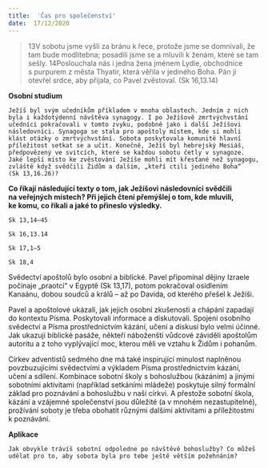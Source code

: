 ```yaml
---
title:  'Čas pro společenství'
date:  17/12/2020
---
```


> <p></p>
> 13V sobotu jsme vyšli za bránu k řece, protože jsme se domnívali, že tam bude modlitebna; posadili jsme se a mluvili k ženám, které se tam sešly. 14Poslouchala nás i jedna žena jménem Lydie, obchodnice s purpurem z města Thyatir, která věřila v jediného Boha. Pán jí otevřel srdce, aby přijala, co Pavel zvěstoval. (Sk 16,13.14)

**Osobní studium**

`Ježíš byl svým učedníkům příkladem v mnoha oblastech. Jedním z nich byla i kaž­dotýdenní návštěva synagogy. I po Ježíšově zmrtvýchvstání učedníci pokračovali v tomto zvyku, podobně jako i další Ježíšovi následovníci. Synagoga se stala pro apoštoly místem, kde si mohli klást otázky o zmrtvýchvstání. Sobota poskytovala komunitě hlavní příležitost setkat se a učit. Konečně, Ježíš byl hebrejský Mesiáš, předpovězený ve svitcích, které se každou sobotu četly v synagoze. Jaké lepší místo ke zvěstování Ježíše mohli mít křesťané než synagogu, zvláště když svědčili Židům a dalším, „kteří ctili jediného Boha“ (Sk 13,16.26)?`

**Co říkají následující texty o tom, jak Ježíšovi následovníci svědčili na veřejných místech? Při jejich čtení přemýšlej o tom, kde mluvili, ke komu, co říkali a jaké to přineslo výsledky.**

`Sk 13,14–45`

`Sk 16,13.14`

`Sk 17,1–5`

`Sk 18,4`

Svědectví apoštolů bylo osobní a biblické. Pavel připomínal dějiny Izraele počínaje „praotci“ v Egyptě (Sk 13,17), potom pokračoval osídlením Kanaánu, dobou soudců a králů – až po Davida, od kterého přešel k Ježíši.

Pavel a apoštolové ukázali, jak jejich osobní zkušenosti a chápání zapadají do kontextu Písma. Poskytovali informace a diskutovali. Spojení osobního svědectví a Písma prostřednictvím kázání, učení a diskusí bylo velmi účinné. Jak ukazují biblické pasáže, někteří náboženští vůdcové záviděli apoštolům autoritu a z toho vyplývající moc, kterou měli ve vztahu k Židům i pohanům.

Církev adventistů sedmého dne má také inspirující minulost naplněnou povzbuzujícími svědectvími a výkladem Písma prostřednictvím kázání, učení a sdílení. Kombinace sobotní školy s bohoslužbou (kázáním) a jinými sobotními aktivitami (například setkáními mládeže) poskytuje silný formální základ pro poznávání a bohoslužbu v naší církvi. A přestože sobotní škola, kázání a vzájemné společenství jsou důležité (a v mnohém nezastupitelné), prožívání soboty je třeba obohatit různými dalšími aktivitami a příležitostmi k poznávání.

**Aplikace**

`Jak obvykle trávíš sobotní odpoledne po návštěvě bohoslužby? Co můžeš udělat pro to, aby sobota byla pro tebe ještě větším požehnáním?`